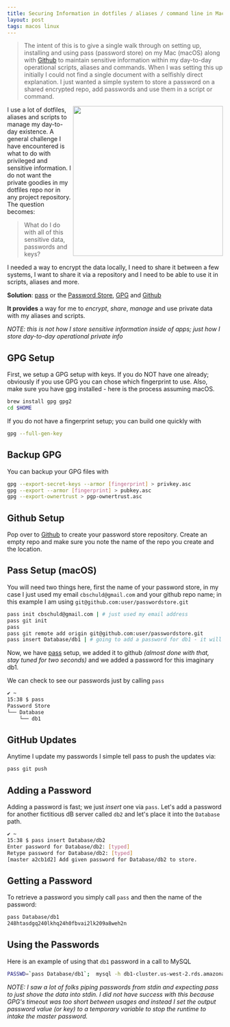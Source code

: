 ```yaml
---
title: Securing Information in dotfiles / aliases / command line in MacOS with Password-Store (pass)
layout: post
tags: macos linux
---
```


> The intent of this is to give a single walk through on setting up, installing and using pass (password store) on my Mac (macOS) along with [Github](https://github.com/) to maintain sensitive information within my day-to-day operational scripts, aliases and commands.  When I was setting this up initially I could not find a single document with a selfishly direct explanation.  I just wanted a simple system to store a password on a shared encrypted repo, add passwords and use them in a script or command.

<img src="https://s3-us-west-2.amazonaws.com/chrisschuld.com/images/macbook-typing.jpg" style="width:350px;" width="350" align="right" />
I use a lot of dotfiles, aliases and scripts to manage my day-to-day existence.  A general challenge I have encountered is what to do with privileged and sensitive information.  I do not want the private goodies in my dotfiles repo nor in any project repository.  The question becomes:

>What do I do with all of this sensitive data, passwords and keys?

I needed a way to encrypt the data locally, I need to share it between a few systems, I want to share it via a repository and I need to be able to use it in scripts, aliases and more.

**Solution**: [pass](https://www.passwordstore.org/) or the [Password Store](https://www.passwordstore.org/), [GPG](https://gnupg.org/) and [Github](https://github.com/)

**It provides** a way for me to *encrypt*, *share*, *manage* and use private data with my aliases and scripts.

*NOTE: this is not how I store sensitive information inside of apps; just how I store day-to-day operational private info*

GPG Setup
---------

First, we setup a GPG setup with keys.  If you do NOT have one already; obviously if you use GPG you can chose which fingerprint to use.  Also, make sure you have gpg installed - here is the process assuming macOS.

```bash
brew install gpg gpg2
cd $HOME
```

If you do not have a fingerprint setup; you can build one quickly with
```bash
gpg --full-gen-key
```

Backup GPG
----------
You can backup your GPG files with
```bash
gpg --export-secret-keys --armor [fingerprint] > privkey.asc
gpg --export --armor [fingerprint] > pubkey.asc
gpg --export-ownertrust > pgp-ownertrust.asc
```

Github Setup
------------

Pop over to [Github](https://github.com/) to create your password store repository.  Create an empty repo and make sure you note the name of the repo you create and the location.


Pass Setup (macOS)
------------------

You will need two things here, first the name of your password store, in my case I just used my email `cbschuld@gmail.com` and your github repo name; in this example I am using `git@github.com:user/passwordstore.git`

```bash
pass init cbschuld@gmail.com | # just used my email address
pass git init
pass
pass git remote add origin git@github.com:user/passwordstore.git
pass insert Database/db1 | # going to add a password for db1 - it will prompt on stdin and note how I am placing it in a path of "Database"
```

Now, we have [pass](https://www.passwordstore.org/) setup, we added it to github *(almost done with that, stay tuned for two seconds)* and we added a password for this imaginary db1.

We can check to see our passwords just by calling `pass`

```bash
✔ ~
15:38 $ pass
Password Store
└── Database
    └── db1
```

GitHub Updates
--------------

Anytime I update my passwords I simple tell pass to push the updates via:

```bash
pass git push
```

Adding a Password
-----------------

Adding a password is fast; we just *insert* one via `pass`.  Let's add a password for another fictitious dB server called `db2` and let's place it into the `Database` path.

```bash
✔ ~
15:38 $ pass insert Database/db2
Enter password for Database/db2: [typed]
Retype password for Database/db2: [typed]
[master a2cb1d2] Add given password for Database/db2 to store.
```

Getting a Password
------------------

To retrieve a password you simply call `pass` and then the name of the password:
```bash
pass Database/db1
248htasdgq240lkhq24h0fbvai2lk209a8weh2n
```

Using the Passwords
-------------------

Here is an example of using that `db1` password in a call to MySQL

```bash
PASSWD=`pass Database/db1`;  mysql -h db1-cluster.us-west-2.rds.amazonaws.com -u root --password=$PASSWD
```

*NOTE: I saw a lot of folks piping passwords from stdin and expecting pass to just shove the data into stdin.  I did not have success with this because GPG's timeout was too short between usages and instead I set the output password value (or key) to a temporary variable to stop the runtime to intake the master password.*

